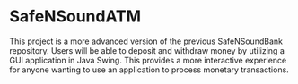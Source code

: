 # SafeNSoundATM
This project is a more advanced version of the previous SafeNSoundBank repository. Users will be able to deposit and withdraw money by utilizing a GUI application in Java Swing. This provides a more interactive experience for anyone wanting to use an application to process monetary transactions.
